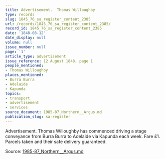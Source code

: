 ```yaml
---
title: Advertisement.  Thomas Willoughby
type: records
slug: 1845_76_sa_register_content_2385
url: /records/1845_76_sa_register_content_2385/
record_id: 1845_76_sa_register_content_2385
date: '1848-08-12'
date_display: null
volume: null
issue_number: null
page: '1'
article_type: advertisement
issue_reference: 12 August 1848, page 1
people_mentioned:
- Thomas Willoughby
places_mentioned:
- Burra Burra
- Adelaide
- Kapunda
topics:
- transport
- advertisement
- services
source_document: 1985-87_Northern__Argus.md
publication_slug: sa-register
---
```


Advertisement.  Thomas Willoughby has commenced driving a stage conveyance from Burra Burra to Adelaide via Kapunda each week.  Fare £1.  Parcels taken and their safe delivery guaranteed.

Source: [1985-87_Northern__Argus.md](/downloads/markdown/1985-87_Northern__Argus.md)
